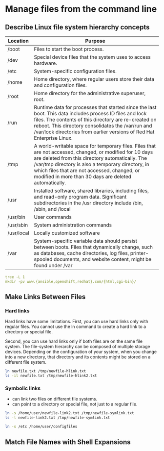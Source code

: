 # Manage files from the command line

## Describe Linux file system hierarchy concepts



| Location   | Purpose                                                                                                                                                                                                                                                                                                                   |
| ---------- | ------------------------------------------------------------------------------------------------------------------------------------------------------------------------------------------------------------------------------------------------------------------------------------------------------------------------- |
| /boot      | Files to start the boot process.                                                                                                                                                                                                                                                                                          |
| /dev       | Special device files that the system uses to access hardware.                                                                                                                                                                                                                                                             |
| /etc       | System-specific configuration files.                                                                                                                                                                                                                                                                                      |
| /home      | Home directory, where regular users store their data and configuration files.                                                                                                                                                                                                                                             |
| /root      | Home directory for the administrative superuser, root.                                                                                                                                                                                                                                                                    |
| /run       | Runtime data for processes that started since the last boot. This data includes process ID files and lock files. The contents of this directory are re-created on reboot. This directory consolidates the /var/run and /var/lock directories from earlier versions of Red Hat Enterprise Linux.                           |
| /tmp       | A world-writable space for temporary files. Files that are not accessed, changed, or modified for 10 days are deleted from this directory automatically. The /var/tmp directory is also a temporary directory, in which files that are not accessed, changed, or modified in more than 30 days are deleted automatically. |
| /usr       | Installed software, shared libraries, including files, and read-only program data. Significant subdirectories in the /usr directory include /bin, /sbin, and /local                                                                                                                                                       |
| /usr/bin   | User commands                                                                                                                                                                                                                                                                                                             |
| /usr/sbin  | System administration commands                                                                                                                                                                                                                                                                                            |
| /usr/local | Locally customized software                                                                                                                                                                                                                                                                                               |
| /var       | System-specific variable data should persist between boots. Files that dynamically change, such as databases, cache directories, log files, printer-spooled documents, and website content, might be found under /var                                                                                                     |
```yaml
tree -L 1
mkdir -pv www.{ansible,openshift,redhat}.com/{html,cgi-bin}/
```


## Make Links Between Files

### Hard links
Hard links have some limitations. First, you can use hard links only with regular files. You cannot use the ln command to create a hard link to a directory or special file.

Second, you can use hard links only if both files are on the same file system. The file-system hierarchy can be composed of multiple storage devices. Depending on the configuration of your system, when you change into a new directory, that directory and its contents might be stored on a different file system.

```bash
ln newfile.txt /tmp/newfile-hlink.txt
ls -il newfile.txt /tmp/newfile-hlink2.txt
```

### Symbolic links
- can link two files on different file systems.
- can point to a directory or special file, not just to a regular file.

```bash
ln -s /home/user/newfile-link2.txt /tmp/newfile-symlink.txt
ls -l newfile-link2.txt /tmp/newfile-symlink.txt

ln -s /etc /home/user/configfiles
```


## Match File Names with Shell Expansions

